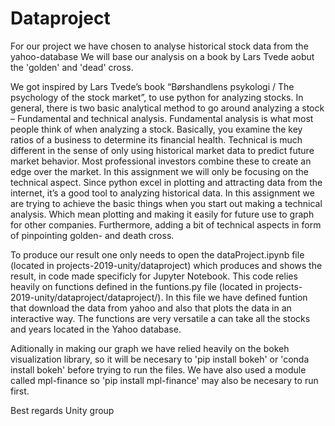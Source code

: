 # Dataproject

For our project we have chosen to analyse historical stock data from the yahoo-database 
We will base our analysis on a book by Lars Tvede aobut the 'golden' and 'dead' cross.

We got inspired by Lars Tvede’s book “Børshandlens psykologi / The psychology of the stock market”, to use python for analyzing stocks. In general, there is two basic analytical method to go around analyzing a stock – Fundamental and technical analysis. Fundamental analysis is what most people think of when analyzing a stock. Basically, you examine the key ratios of a business to determine its financial health. Technical is much different in the sense of only using historical market data to predict future market behavior. Most professional investors combine these to create an edge over the market. In this assignment we will only be focusing on the technical aspect. Since python excel in plotting and attracting data from the internet, it’s a good tool to analyzing historical data. In this assignment we are trying to achieve the basic things when you start out making a technical analysis. Which mean plotting and making it easily for future use to graph for other companies. Furthermore, adding a bit of technical aspects in form of pinpointing golden- and death cross. 

To produce our result one only needs to open the dataProject.ipynb file (located in projects-2019-unity/dataproject) which produces and shows the result, in code made specificly for Jupyter Notebook. 
This code relies heavily on functions defined in the funtions.py file (located in projects-2019-unity/dataproject/dataproject/). In this file we have defined funtion that download the data from yahoo and also that plots the data in an interactive way. The functions are very versatile a can take all the stocks and years located in the Yahoo database. 

Aditionally in making our graph we have relied heavily on the bokeh visualization library, so it will be necesary to 'pip install bokeh' or 'conda install bokeh' before trying to run the files. We have also used a module called mpl-finance so 'pip install mpl-finance' may also be necesary to run first.

Best regards
Unity group
